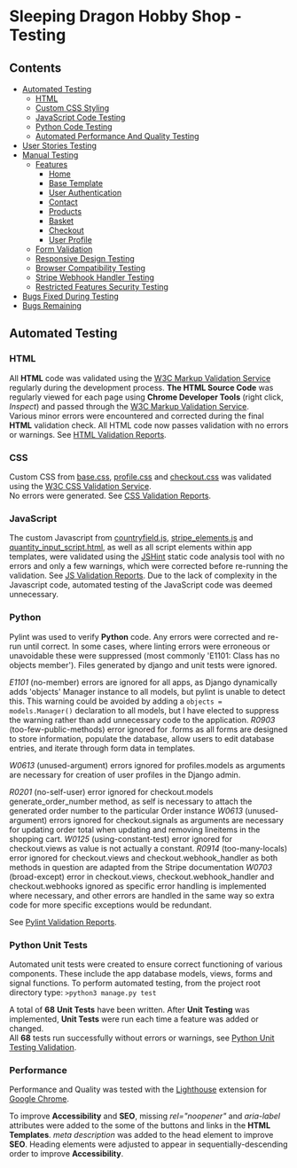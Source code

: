 # Sleeping Dragon Hobby Shop - Testing 

## Contents 
- [Automated Testing](#automated-testing)
    - [HTML](#html)
    - [Custom CSS Styling](#custom-css-styling)
    - [JavaScript Code Testing](#javascript-code-testing)
    - [Python Code Testing](#python-code-testing)
    - [Automated Performance And Quality Testing](#automated-performance-and-quality-testing)
- [User Stories Testing](#user-stories-testing)
- [Manual Testing](#manual-testing)
    - [Features](#features)
        - [Home](#home)
        - [Base Template](#base-template)
        - [User Authentication](#user-authentication)
        - [Contact](#contact)
        - [Products](#products)
        - [Basket](#basket)
        - [Checkout](#checkout)
        - [User Profile](#user-profile)
    - [Form Validation](#form-validation)
    - [Responsive Design Testing](#responsive-design-testing)
    - [Browser Compatibility Testing](#browser-compatibility-testing)
    - [Stripe Webhook Handler Testing](#stripe-webhook-handler-testing)
    - [Restricted Features Security Testing](#restricted-features-security-testing)
- [Bugs Fixed During Testing](#bugs-fixed-during-testing)
- [Bugs Remaining](#bugs-remaining)

## Automated Testing 

### HTML 
All **HTML** code was validated using the [W3C Markup Validation Service](https://validator.w3.org/) 
regularly during the development process. **The HTML Source Code** was regularly viewed for each page 
using **Chrome Developer Tools** (right click, *Inspect*) and passed through the 
[W3C Markup Validation Service](https://validator.w3.org/).  
Various minor errors were encountered and corrected during the final **HTML** validation check. 
All HTML code now passes validation with no errors or warnings. See [HTML Validation Reports](media/testing/validation/html).

### CSS
Custom CSS from [base.css](static/css/base.css), [profile.css](profiles/static/profiles/css/profile.css) and [checkout.css](checkout/static/checkout/css/checkout.css) was validated using the [W3C CSS Validation Service](https://jigsaw.w3.org/css-validator/).  
No errors were generated. See [CSS Validation Reports](media/testing/validation/css).

### JavaScript
The custom Javascript from [countryfield.js](profiles/static/profiles/js/countryfield.js), [stripe_elements.js](checkout/static/checkout/js/stripe_elements.js) and [quantity_input_script.html](products/templates/products/includes/quantity_input_script.html), as well as all script elements within app templates, were validated using the [JSHint](https://jshint.com/) static code analysis tool with no errors and only a few warnings, which were corrected before re-running the validation. See [JS Validation Reports](media/testing/validation/js). Due to the lack of complexity in the Javascript code, automated testing of the JavaScript code was deemed unnecessary. 

### Python
Pylint was used to verify **Python** code. Any errors were corrected and re-run until correct. In some cases, where linting errors were erroneous or unavoidable these were suppressed (most commonly 'E1101: Class has no objects member'). Files generated by django and unit tests were ignored.

<em>E1101</em> (no-member) errors are ignored for all apps, as Django dynamically adds 'objects' Manager instance to all models, but pylint is unable to detect this. This warning could be avoided by adding a `objects = models.Manager()` declaration to all models, but I have elected to suppress the warning rather than add unnecessary code to the application.
<em>R0903</em> (too-few-public-methods) error ignored for .forms as all forms are designed to store information, populate the database, allow users to edit database entries, and iterate through form data in templates.

<em>W0613</em> (unused-argument) errors ignored for profiles.models as arguments are necessary for creation of user profiles in the Django admin.

<em>R0201</em> (no-self-user) error ignored for checkout.models generate_order_number method, as self is necessary to attach the generated order number to the particular Order instance
<em>W0613</em> (unused-argument) errors ignored for checkout.signals as arguments are necessary for updating order total when updating and removing lineitems in the shopping cart.
<em>W0125</em> (using-constant-test) error ignored for checkout.views as value is not actually a constant.
<em>R0914</em> (too-many-locals) error ignored for checkout.views and checkout.webhook_handler as both methods in question are adapted from the Stripe documentation
<em>W0703</em> (broad-except) error in checkout.views, checkout.webhook_handler and checkout.webhooks ignored as specific error handling is implemented where necessary, and other errors are handled in the same way so extra code for more specific exceptions would be redundant.

See [Pylint Validation Reports](media/testing/validation/python).

### Python Unit Tests

Automated unit tests were created to ensure correct functioning of various components. These include the app database models, views, forms and signal functions.
To perform automated testing, from the project root directory type:
`>python3 manage.py test`

A total of **68** **Unit Tests** have been written. After **Unit Testing** was implemented, **Unit Tests** were run each time a feature was added or changed.  
All **68** tests run successfully without errors or warnings, see [Python Unit Testing Validation](media/testing/validation/python/unit-testing-val.jpg).

### Performance

Performance and Quality was tested with the [Lighthouse](https://chrome.google.com/webstore/detail/lighthouse/blipmdconlkpinefehnmjammfjpmpbjk?hl=en) 
extension for [Google Chrome](https://www.google.com/intl/en_uk/chrome/).

To improve **Accessibility** and **SEO**, missing *rel="noopener"* and *aria-label* attributes were added to the some of the buttons and links in the **HTML Templates**. *meta description* was added to the head element to improve **SEO**. Heading elements were adjusted to appear in sequentially-descending order to improve **Accessibility**. 
